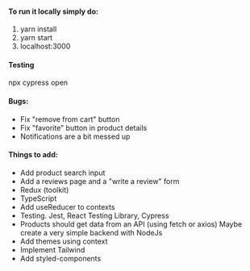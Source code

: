 #### To run it locally simply do:
1. yarn install
2. yarn start
3. localhost:3000


#### Testing
npx cypress open


#### Bugs:
* Fix "remove from cart" button
* Fix "favorite" button in product details
* Notifications are a bit messed up


#### Things to add:
* Add product search input
* Add a reviews page and a "write a review" form
* Redux (toolkit)
* TypeScript
* Add useReducer to contexts
* Testing. Jest, React Testing Library, Cypress
* Products should get data from an API (using fetch or axios)
  Maybe create a very simple backend with NodeJs
* Add themes using context
* Implement Tailwind
* Add styled-components
